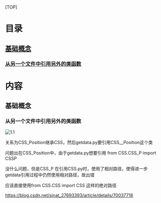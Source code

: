 [TOP]

# 目录

## [基础概念](#1)

### [从另一个文件中引用另外的类函数](#1.1)

# 内容

## <a name="1">基础概念</a>

### <a name="1.1">从另一个文件中引用另外的类函数</a>

![1.1](/Users/mayuan/Desktop/Hi-Story/github_blog/Blog/language/img/python3_1_1.png)

关系为CSS_Position继承CSS，然后getdata.py要引用CSS__Position这个类

问题出在CSS_Position中，由于getdata.py想要引用 from CSS.CSS_P import CSSP

没什么问题，但是CSS_P 在引用CSS.py时，使用了相对路径，使得进一步getdata引用过程中仍然使用相对路径，故出错

应该直接使用from CSS.CSS import CSS 这样的绝对路径

https://blog.csdn.net/sinat_27693393/article/details/70037718
